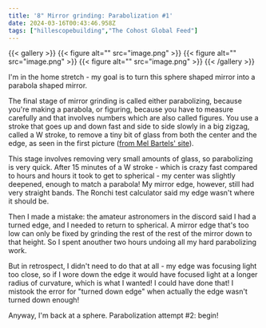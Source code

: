 ```yaml
---
title: '8" Mirror grinding: Parabolization #1'
date: 2024-03-16T00:43:46.958Z
tags: ["hillescopebuilding","The Cohost Global Feed"]
---
```

{{< gallery >}}
{{< figure alt="" src="image.png" >}}
{{< figure alt="" src="image.png" >}}
{{< figure alt="" src="image.png" >}}
{{< /gallery >}}

I'm in the home stretch - my goal is to turn this sphere shaped mirror into a parabola shaped mirror.

The final stage of mirror grinding is called either parabolizing, because you're making a parabola, or figuring, because you have to measure carefully and that involves numbers which are also called figures. You use a stroke that goes up and down fast and side to side slowly in a big zigzag, called a W stroke, to remove a tiny bit of glass from both the center and the edge, as seen in the first picture ([from Mel Bartels' site](https://www.bbastrodesigns.com/JoyOfMirrorMaking/Parabolizing.html#parabStrategies)). 

This stage involves removing very small amounts of glass, so parabolizing is very quick. After 15 minutes of a W stroke - which is crazy fast compared to hours and hours it took to get to spherical - my center was slightly deepened, enough to match a parabola! My mirror edge, however, still had very straight bands. The Ronchi test calculator said my edge wasn't where it should be.

Then I made a mistake: the amateur astronomers in the discord said I had a turned edge, and I needed to return to spherical. A mirror edge that's too low can only be fixed by grinding the rest of the rest of the mirror down to that height. So I spent anouther two hours undoing all my hard parabolizing work. 

But in retrospect, I didn't need to do that at all - my edge was focusing light too close, so if I wore down the edge it would have focused light at a longer radius of curvature, which is what I wanted! I could have done that! I mistook the error for "turned down edge" when actually the edge wasn't turned down enough!

Anyway, I'm back at a sphere. Parabolization attempt #2: begin!

